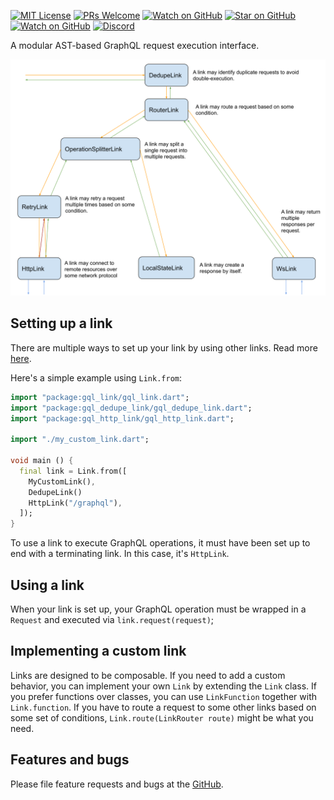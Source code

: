 [![MIT License][license-badge]][license-link]
[![PRs Welcome][prs-badge]][prs-link]
[![Watch on GitHub][github-watch-badge]][github-watch-link]
[![Star on GitHub][github-star-badge]][github-star-link]
[![Watch on GitHub][github-forks-badge]][github-forks-link]
[![Discord][discord-badge]][discord-link]

[license-badge]: https://img.shields.io/github/license/gql-dart/gql.svg?style=for-the-badge
[license-link]: https://github.com/gql-dart/gql/blob/master/LICENSE
[prs-badge]: https://img.shields.io/badge/PRs-welcome-brightgreen.svg?style=for-the-badge
[prs-link]: https://github.com/gql-dart/gql/issues

[github-watch-badge]: https://img.shields.io/github/watchers/gql-dart/gql.svg?style=for-the-badge&logo=github&logoColor=ffffff
[github-watch-link]: https://github.com/gql-dart/gql/watchers
[github-star-badge]: https://img.shields.io/github/stars/gql-dart/gql.svg?style=for-the-badge&logo=github&logoColor=ffffff
[github-star-link]: https://github.com/zino-app/graphql-flutter/stargazers
[github-forks-badge]: https://img.shields.io/github/forks/gql-dart/gql.svg?style=for-the-badge&logo=github&logoColor=ffffff
[github-forks-link]: https://github.com/gql-dart/gql/network/members

[discord-badge]: https://img.shields.io/discord/559455668810153989.svg?style=for-the-badge&logo=discord&logoColor=ffffff
[discord-link]: https://discord.gg/NryjpVa

A modular AST-based GraphQL request execution interface.

![A hypothetical Link setup](./assets/gql_link.svg "A hypothetical Link setup")


## Setting up a link

There are multiple ways to set up your link by using other links.
Read more [here](https://pub.dev/documentation/gql_link/latest/link/Link-class.html).

Here's a simple example using `Link.from`:
```dart
import "package:gql_link/gql_link.dart";
import "package:gql_dedupe_link/gql_dedupe_link.dart";
import "package:gql_http_link/gql_http_link.dart";

import "./my_custom_link.dart";

void main () {
  final link = Link.from([
    MyCustomLink(),
    DedupeLink()
    HttpLink("/graphql"),
  ]);
}
```

To use a link to execute GraphQL operations, it must have been set up to end with a terminating link.
In this case, it's `HttpLink`.

## Using a link

When your link is set up, your GraphQL operation must be wrapped in a `Request` and executed via `link.request(request)`;

## Implementing a custom link

Links are designed to be composable. If you need to add a custom behavior, you can implement your own `Link`
by extending the `Link` class. If you prefer functions over classes, you can use `LinkFunction` together with `Link.function`.
If you have to route a request to some other links based on some set of conditions, `Link.route(LinkRouter route)`
might be what you need.

## Features and bugs

Please file feature requests and bugs at the [GitHub][tracker].

[tracker]: https://github.com/gql-dart/gql/issues
